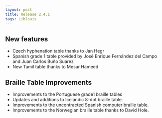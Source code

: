 ```yaml
---
layout: post
title: Release 2.4.1
tags: Liblouis
---
```


## New features
* Czech hyphenation table thanks to Jan Hegr
* Spanish grade 1 table provided by José Enrique Fernández del Campo and Juan Carlos Buño Suárez
* New Tamil table thanks to Mesar Hameed

## Braille Table Improvements
* Improvements to the Portuguese grade1 braille tables
* Updates and additions to Icelandic 8-dot braille table.
* Improvements to the uncontracted Spanish computer braille table.
* Improvements to the Norwegian braille table thanks to David Hole.

